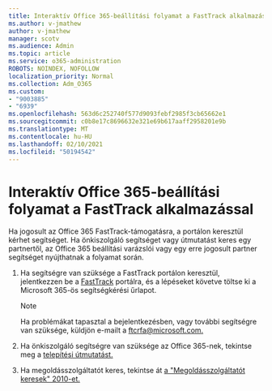 ```yaml
---
title: Interaktív Office 365-beállítási folyamat a FastTrack alkalmazással
ms.author: v-jmathew
author: v-jmathew
manager: scotv
ms.audience: Admin
ms.topic: article
ms.service: o365-administration
ROBOTS: NOINDEX, NOFOLLOW
localization_priority: Normal
ms.collection: Adm_O365
ms.custom:
- "9003885"
- "6939"
ms.openlocfilehash: 563d6c252740f577d9093febf2985f3cb65662e1
ms.sourcegitcommit: c0b8e17c8696632e321e69b617aaff2958201e9b
ms.translationtype: MT
ms.contentlocale: hu-HU
ms.lasthandoff: 02/10/2021
ms.locfileid: "50194542"
---
```

# <a name="guided-office-365-setup-process-with-fasttrack"></a>Interaktív Office 365-beállítási folyamat a FastTrack alkalmazással

Ha jogosult az Office 365 FastTrack-támogatásra, a portálon keresztül kérhet segítséget. Ha önkiszolgáló segítséget vagy útmutatást keres egy partnertől, az Office 365 beállítási varázslói vagy egy erre jogosult partner segítséget nyújthatnak a folyamat során.

1. Ha segítségre van szüksége a FastTrack portálon keresztül, jelentkezzen be a [FastTrack](https://go.microsoft.com/fwlink/?linkid=2125443) portálra, és a lépéseket követve töltse ki a Microsoft 365-ös segítségkérési űrlapot.

    > [!NOTE]
    > Ha problémákat tapasztal a bejelentkezésben, vagy további segítségre van szüksége, küldjön e-mailt a [ftcrfa@microsoft.com.](mailto:ftcrfa@microsoft.com)

2. Ha önkiszolgáló segítségre van szüksége az Office 365-nek, tekintse meg a [telepítési útmutatást.](https://go.microsoft.com/fwlink/?linkid=2125827)
3. Ha megoldásszolgáltatót keres, tekintse át [a "Megoldásszolgáltatót keresek" 2010-et.](https://go.microsoft.com/fwlink/?linkid=2125918)
